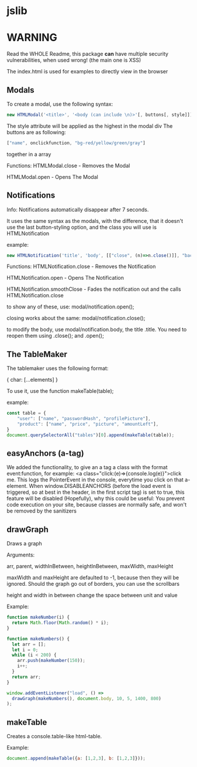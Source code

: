 # jslib

# WARNING
Read the WHOLE Readme, this package **can** have multiple security vulnerabilities, when used wrong! (the main one is XSS)

The index.html is used for examples to directly view in the browser

## Modals
To create a modal, use the following syntax:

```js
new HTMLModal('<title>', '<body (can include \n)>'[, buttons[, style]]);
```
The style attribute will be applied as the highest in the modal div
The buttons are as following:
```js
["name", onclickfunction, "bg-red/yellow/green/gray"]
```
together in a array

Functions:
HTMLModal.close - Removes the Modal

HTMLModal.open - Opens The Modal

## Notifications
Info: Notifications automatically disappear after 7 seconds.

It uses the same syntax as the modals, with the difference, that it doesn't use the last button-styling option, and the class you will use is HTMLNotification

example:
```js
new HTMLNotification('title', 'body', [["close", (n)=>n.close()]], "background: #ff0000");
```

Functions:
HTMLNotification.close - Removes the Notification

HTMLNotification.open - Opens The Notification

HTMLNotification.smoothClose - Fades the notification out and the calls HTMLNotification.close

to show any of these, use:
modal/notification.open();

closing works about the same:
modal/notification.close();

to modify the body, use modal/notification.body, the title .title. You need to reopen them using .close(); and .open();

## The TableMaker
The tablemaker uses the following format:

{
    char: [...elements]
}

To use it, use the function makeTable(table);

example:
```js
const table = {
    "user": ["name", "passwordHash", "profilePicture"],
    "product": ["name", "price", "picture", "amountLeft"],
}
document.querySelectorAll("tables")[0].append(makeTable(table));
```

## easyAnchors (a-tag)
We added the functionality, to give an a tag a class with the format event:function, for example: \<a class="click:(e)=>{console.log(e)}">click me</a>. This logs the PointerEvent in the console, everytime you click on that a-element. When window.DISABLEANCHORS (before the load event is triggered, so at best in the header, in the first script tag) is set to true, this feature will be disabled (Hopefully), why this could be useful: You prevent code execution on your site, because classes are normally safe, and won't be removed by the sanitizers


## drawGraph
Draws a graph

Arguments:

arr, parent, widthInBetween, heightInBetween, maxWidth, maxHeight

maxWidth and maxHeight are defaulted to -1, because then they will be ignored. Should the graph go out of borders, you can use the scrollbars

height and width in between change the space between unit and value

Example:
```js
function makeNumber(i) {
  return Math.floor(Math.random() * i);
}

function makeNumbers() {
  let arr = [];
  let i = 0;
  while (i < 200) {
    arr.push(makeNumber(150));
    i++;
  }
  return arr;
}

window.addEventListener("load", () =>
  drawGraph(makeNumbers(), document.body, 10, 5, 1400, 800)
);
```

## makeTable
Creates a console.table-like html-table.

Example:
```js
document.append(makeTable({a: [1,2,3], b: [1,2,3]}));
```